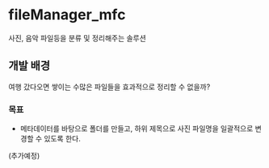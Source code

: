 # fileManager_mfc
사진, 음악 파일등을 분류 및 정리해주는 솔루션

## 개발 배경 
여행 갔다오면 쌓이는 수많은 파일들을 효과적으로 정리할 수 없을까?<br>

### 목표
- 메타데이터를 바탕으로 폴더를 만들고, 하위 제목으로 사진 파일명을 일괄적으로 변경할 수 있도록 한다.


(추가예정)

